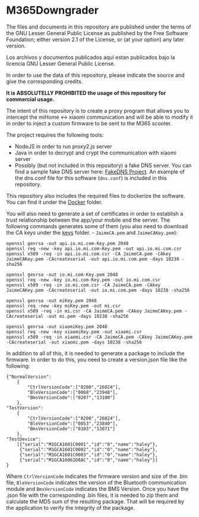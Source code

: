 # M365Downgrader

The files and documents in this repository are published under the terms of the GNU Lesser General Public License as published by the Free Software Foundation; either version 2.1 of the License, or (at your option) any later version.

Los archivos y documentos publicados aquí estan publicados bajo la licencia GNU Lesser General Public License.

In order to use the data of this repository, please indicate the source and give the corresponding credits.

**It is ABSOLUTELLY PROHIBITED the usage of this repository for commercial usage.**

The intent of this repository is to create a proxy program that allows you to intercept the miHome <-> xiaomi communication and will be able to modify it in order to inject a custom firmware to be sent to the M365 scooter.

The project requires the following tools:
- NodeJS in order to run proxy2.js server
- Java in order to decrypt and crypt the communication with xiaomi server
- Possibly (but not included in this repository) a fake DNS server. You can find a sample fake DNS server here: [FakeDNS Project](https://github.com/Crypt0s/FakeDns). An example of the dns.conf file for this software (```dns.conf```) is included in this repository.

This repository also includes the required files to dockerize the software. You can find it under the [Docker](docker/) folder.

You will also need to generate a set of certificates in order to establish a trust relationship between the app/your mobile and the server. The following commands generates some of them (you also need to download the CA keys under the [keys](keys/) folder. - ```JaimeCA.pem``` and ```JaimeCAKey.pem```):

```
openssl genrsa -out api.io.mi.com-Key.pem 2048
openssl req -new -key api.io.mi.com-Key.pem -out api.io.mi.com.csr
openssl x509 -req -in api.io.mi.com.csr -CA JaimeCA.pem -CAkey JaimeCAKey.pem -CAcreateserial -out api.io.mi.com.pem -days 10238 -sha256

openssl genrsa -out io.mi.com-Key.pem 2048
openssl req -new -key io.mi.com-Key.pem -out io.mi.com.csr
openssl x509 -req -in io.mi.com.csr -CA JaimeCA.pem -CAkey JaimeCAKey.pem -CAcreateserial -out io.mi.com.pem -days 10238 -sha256

openssl genrsa -out miKey.pem 2048
openssl req -new -key miKey.pem -out mi.csr
openssl x509 -req -in mi.csr -CA JaimeCA.pem -CAkey JaimeCAKey.pem -CAcreateserial -out mi.pem -days 10238 -sha256

openssl genrsa -out xiaomiKey.pem 2048
openssl req -new -key xiaomiKey.pem -out xiaomi.csr
openssl x509 -req -in xiaomi.csr -CA JaimeCA.pem -CAkey JaimeCAKey.pem -CAcreateserial -out xiaomi.pem -days 10238 -sha256
```

In addition to all of this, it is needed to generate a package to include the firmware. In order to do this, you need to create a version.json file like the following:
```
{"NormalVersion":
    {
        "CtrlVersionCode":["0200","26024"],
        "BleVersionCode":["0068","23948"],
        "BmsVersionCode":["0207","13100"]
    },
"TestVersion":
    {
        "CtrlVersionCode":["0200","26024"],
        "BleVersionCode":["0053","23840"],
        "BmsVersionCode":["0103","13071"]
    },
"TestDevice":
    [{"serial":"M1GCA1601C0001","id":"0","name":"haley"},
     {"serial":"M1GCA1601C0002","id":"0","name":"haley"},
     {"serial":"M1GCA1601C0003","id":"0","name":"haley"},
     {"serial":"M1GCA16062D8AC","id":"0","name":"haley"}]
}
```

Where ```CtrlVersionCode``` indicates the firmware version and size of the .bin file, ```BleVersionCode``` indicates the version of the Bluetooth communication module and ```BmsVersionCode``` indicates the BMS Version.
Once you have the .json file with the corresponding .bin files, it is needed to zip them and calculate the MD5 sum of the resulting package. That will be required by the application to verify the integrity of the package.
